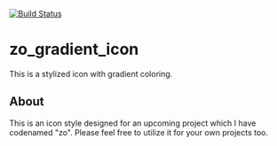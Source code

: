 [![Build Status](https://travis-ci.com/HarshitDoshi/zo_gradient_icon.svg?branch=master)](https://travis-ci.com/HarshitDoshi/zo_gradient_icon)

# zo_gradient_icon

This is a stylized icon with gradient coloring.

## About

This is an icon style designed for an upcoming project which I have codenamed "zo". Please feel free to utilize it for your own projects too.